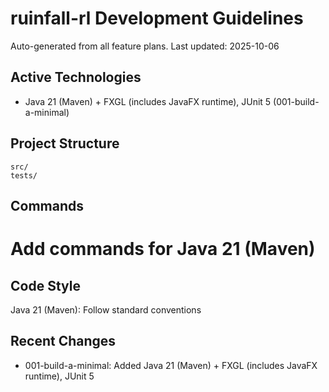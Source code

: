﻿# ruinfall-rl Development Guidelines

Auto-generated from all feature plans. Last updated: 2025-10-06

## Active Technologies
- Java 21 (Maven) + FXGL (includes JavaFX runtime), JUnit 5 (001-build-a-minimal)

## Project Structure
```
src/
tests/
```

## Commands
# Add commands for Java 21 (Maven)

## Code Style
Java 21 (Maven): Follow standard conventions

## Recent Changes
- 001-build-a-minimal: Added Java 21 (Maven) + FXGL (includes JavaFX runtime), JUnit 5

<!-- MANUAL ADDITIONS START -->
<!-- MANUAL ADDITIONS END -->